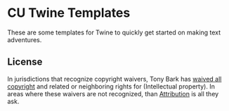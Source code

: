 # CU Twine Templates

These are some templates for Twine to quickly get started on making text adventures.

## License

In jurisdictions that recognize copyright waivers, Tony Bark has [waived all copyright](./LICENSE-CC0) and related or neighboring rights for (Intellectual property). In areas where these waivers are not recognized, than [Attribution](./LICENSE-BY) is all they ask.
